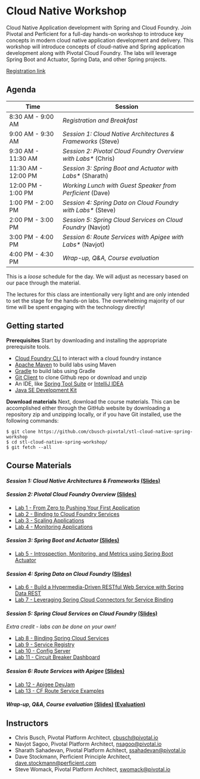 # Cloud Native Workshop
Cloud Native Application development with Spring and Cloud Foundry. Join Pivotal and Perficient for a full-day hands-on workshop to introduce key concepts in modern cloud native application development and delivery. This workshop will introduce concepts of cloud-native and Spring application development along with Pivotal Cloud Foundry.  The labs will leverage Spring Boot and Actuator, Spring Data, and other Spring projects. 

[Registration link](https://pivotal.io/event/cloud-native-workshop/stl)

## Agenda

Time | Session
---- | -------
8:30 AM - 9:00 AM | _Registration and Breakfast_
9:00 AM - 9:30 AM | _Session 1: Cloud Native Architectures & Frameworks_ (Steve)
9:30 AM - 11:30 AM | _Session 2: Pivotal Cloud Foundry Overview with Labs*_ (Chris)
11:30 AM - 12:00 PM | _Session 3: Spring Boot and Actuator with Labs*_ (Sharath)
12:00 PM - 1:00 PM | _Working Lunch with Guest Speaker from Perficient_ (Dave)
1:00 PM - 2:00 PM | _Session 4: Spring Data on Cloud Foundry with Labs*_ (Steve)
2:00 PM - 3:00 PM | _Session 5: Spring Cloud Services on Cloud Foundry_ (Navjot)
3:00 PM - 4:00 PM | _Session 6: Route Services with Apigee with Labs*_ (Navjot)
4:00 PM - 4:30 PM | _Wrap-up, Q&A, Course evaluation_

This is a _loose_ schedule for the day. We will adjust as necessary based on our pace through the material.

The lectures for this class are intentionally very light and are only intended to set the stage for the hands-on labs.
The overwhelming majority of our time will be spent engaging with the technology directly!

## Getting started

**Prerequisites**
Start by downloading and installing the appropriate prerequisite tools.
- [Cloud Foundry CLI](https://goo.gl/M0pH4i) to interact with a cloud foundry instance
- [Apache Maven](http://info.pivotal.io/HI002010A6ZlRJR1NeU00eC) to build labs using Maven
- [Gradle](https://services.gradle.org/distributions/gradle-3.1-all.zip) to build labs using Gradle
- [Git Client](https://git-scm.com/downloads) to clone Github repo or download and unzip
- An IDE, like [Spring Tool Suite](https://spring.io/tools/sts/all) or [IntelliJ IDEA](https://www.jetbrains.com/idea/download/)
- [Java SE Development Kit](http://info.pivotal.io/n0I60i3021AN0JU0le10CRR)

**Download materials**
Next, download the course materials.  This can be accomplished either through the GitHub website by downloading a repository zip and unzipping locally, or if you have Git installed, use the following commands:

```
$ git clone https://github.com/cbusch-pivotal/stl-cloud-native-spring-workshop
$ cd stl-cloud-native-spring-workshop/
$ git fetch --all
```

## Course Materials

#### _Session 1: Cloud Native Architectures & Frameworks_ [(Slides)](session_01/Session_01-Cloud_Native_Architectures_and_Frameworks.pptx)

#### _Session 2: Pivotal Cloud Foundry Overview_ [(Slides)](session_02/Session_02-Pivotal_Cloud_Foundry-The_Cloud_Native_Platform.pptx)
  - [Lab 1 - From Zero to Pushing Your First Application](session_02/lab_01/lab_01.adoc)
  - [Lab 2 - Binding to Cloud Foundry Services](session_02/lab_02/lab_02.adoc)
  - [Lab 3 - Scaling Applications](session_02/lab_03/lab_03.adoc)
  - [Lab 4 - Monitoring Applications](session_02/lab_04/lab_04.adoc)

#### _Session 3: Spring Boot and Actuator_ [(Slides)](session_03/Session_03-Spring_Boot_and_Actuator.pptx)
  - [Lab 5 - Introspection, Monitoring, and Metrics using Spring Boot Actuator](session_03/lab_05/lab_05.adoc)

#### _Session 4: Spring Data on Cloud Foundry_ [(Slides)](session_04/Session_04-Spring_Data.pptx)
  - [Lab 6 - Build a Hypermedia-Driven RESTful Web Service with Spring Data REST](session_04/lab_06/lab_06.adoc)
  - [Lab 7 - Leveraging Spring Cloud Connectors for Service Binding](session_04/lab_07/lab_07.adoc)

#### _Session 5: Spring Cloud Services on Cloud Foundry_ [(Slides)](session_05/Session_05-Spring-Cloud-Services.pptx)
_Extra credit - labs can be done on your own!_
  - [Lab 8 - Binding Spring Cloud Services](session_05/lab_08/lab_08.adoc)
  - [Lab 9 - Service Registry](session_05/lab_09/lab_09.adoc)
  - [Lab 10 - Config Server](session_05/lab_10/lab_10.adoc)
  - [Lab 11 - Circuit Breaker Dashboard](session_05/lab_11/lab_11.adoc)

#### _Session 6: Route Services with Apigee_ [(Slides)](session_06/Session_06_Route_Services.pdf)
  - [Lab 12 - Apigee DevJam](https://github.com/apigee/DevJam)
  - [Lab 13 - CF Route Service Examples](https://docs.cloudfoundry.org/services/route-services.html#examples)

#### _Wrap-up, Q&A, Course evaluation_ [(Slides)](session_wrapup/Session_Wrap-up.pptx) [(Evaluation)](http://evaluation.lnk)

## Instructors
- Chris Busch, Pivotal Platform Architect, cbusch@pivotal.io
- Navjot Sagoo, Pivotal Platform Architect, nsagoo@pivotal.io
- Sharath Sahadevan, Pivotal Platform Achitect, ssahadevan@pivotal.io
- Dave Stockmann, Perficient Principle Architect, dave.stockmann@perficient.com
- Steve Womack, Pivotal Platform Architect, swomack@pivotal.io

